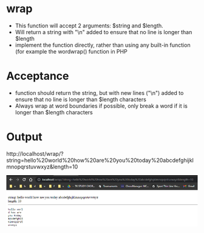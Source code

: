 # wrap

- This function will accept 2 arguments: $string and $length.
- Will return a string with "\n" added to ensure that no line is longer than $length
- implement the function directly, rather than using any built-in function (for example the wordwrap() function in PHP

# Acceptance

- function should return the string, but with new lines ("\n") added to ensure that no line is longer than $length characters
- Always wrap at word boundaries if possible, only break a word if it is longer than $length characters

# Output
http://localhost/wrap/?string=hello%20world%20how%20are%20you%20today%20abcdefghijklmnopqrstuvwxyz&length=10

![alt output](https://github.com/jericrealubit/wrap/blob/main/output.png?raw=true)
